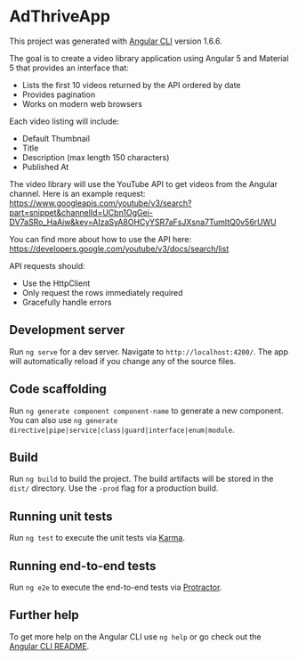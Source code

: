 # AdThriveApp

This project was generated with [Angular CLI](https://github.com/angular/angular-cli) version 1.6.6.

The goal is to create a video library application using Angular 5 and Material 5 that provides an interface that:
 * Lists the first 10 videos returned by the API ordered by date
 * Provides pagination
 * Works on modern web browsers

Each video listing will include:
 * Default Thumbnail
 * Title
 * Description (max length 150 characters)
 * Published At

The video library will use the YouTube API to get videos from the Angular channel. Here is an example request:
https://www.googleapis.com/youtube/v3/search?part=snippet&channelId=UCbn1OgGei-DV7aSRo_HaAiw&key=AIzaSyA8OHCyYSR7aFsJXsna7TumltQ0v56rUWU

You can find more about how to use the API here: https://developers.google.com/youtube/v3/docs/search/list

API requests should:
 * Use the HttpClient
 * Only request the rows immediately required
 * Gracefully handle errors

## Development server

Run `ng serve` for a dev server. Navigate to `http://localhost:4200/`. The app will automatically reload if you change any of the source files.

## Code scaffolding

Run `ng generate component component-name` to generate a new component. You can also use `ng generate directive|pipe|service|class|guard|interface|enum|module`.

## Build

Run `ng build` to build the project. The build artifacts will be stored in the `dist/` directory. Use the `-prod` flag for a production build.

## Running unit tests

Run `ng test` to execute the unit tests via [Karma](https://karma-runner.github.io).

## Running end-to-end tests

Run `ng e2e` to execute the end-to-end tests via [Protractor](http://www.protractortest.org/).

## Further help

To get more help on the Angular CLI use `ng help` or go check out the [Angular CLI README](https://github.com/angular/angular-cli/blob/master/README.md).
